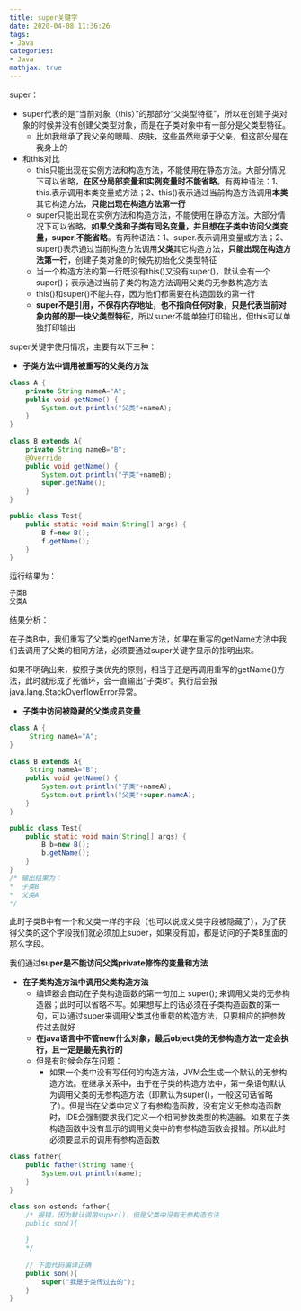 ```yaml
---
title: super关键字
date: 2020-04-08 11:36:26
tags:
- Java
categories:
- Java
mathjax: true
---
```


super：

- super代表的是“当前对象（this）”的那部分“父类型特征”，所以在创建子类对象的时候并没有创建父类型对象，而是在子类对象中有一部分是父类型特征。
  - 比如我继承了我父亲的眼睛、皮肤，这些虽然继承于父亲，但这部分是在我身上的
- 和this对比
  - this只能出现在实例方法和构造方法，不能使用在静态方法。大部分情况下可以省略，**在区分局部变量和实例变量时不能省略**。有两种语法：1、this.表示调用本类变量或方法；2、this()表示通过当前构造方法调用**本类**其它构造方法，**只能出现在构造方法第一行**
  - super只能出现在实例方法和构造方法，不能使用在静态方法。大部分情况下可以省略，**如果父类和子类有同名变量，并且想在子类中访问父类变量，super.不能省略**。有两种语法：1、super.表示调用变量或方法；2、super()表示通过当前构造方法调用**父类**其它构造方法，**只能出现在构造方法第一行**，创建子类对象的时候先初始化父类型特征
  - 当一个构造方法的第一行既没有this()又没有super()，默认会有一个super()；表示通过当前子类的构造方法调用父类的无参数构造方法
  - this()和super()不能共存，因为他们都需要在构造函数的第一行
  - **super不是引用，不保存内存地址，也不指向任何对象，只是代表当前对象内部的那一块父类型特征**，所以super不能单独打印输出，但this可以单独打印输出

super关键字使用情况，主要有以下三种：

- **子类方法中调用被重写的父类的方法**

```java
class A {
	private String nameA="A";
	public void getName() {
		System.out.println("父类"+nameA);
	}
}
 
class B extends A{
	private String nameB="B";
	@Override
	public void getName() {
		System.out.println("子类"+nameB);
		super.getName();
	}
}

public class Test{
    public static void main(String[] args) {
		B f=new B();
		f.getName();
    }
}
```

运行结果为：

```java
子类B
父类A
```

结果分析：

在子类B中，我们重写了父类的getName方法，如果在重写的getName方法中我们去调用了父类的相同方法，必须要通过super关键字显示的指明出来。

如果不明确出来，按照子类优先的原则，相当于还是再调用重写的getName()方法，此时就形成了死循环，会一直输出”子类B“。执行后会报java.lang.StackOverflowError异常。



- **子类中访问被隐藏的父类成员变量**

```java
class A {
	 String nameA="A";
}
 
class B extends A{
	 String nameA="B";
	public void getName() {
		System.out.println("子类"+nameA);
		System.out.println("父类"+super.nameA);
	}
}

public class Test{
    public static void main(String[] args) {
		B b=new B();
		b.getName();
	}
}
/* 输出结果为：
*  子类B
*  父类A
*/
```

此时子类B中有一个和父类一样的字段（也可以说成父类字段被隐藏了），为了获得父类的这个字段我们就必须加上super，如果没有加，都是访问的子类B里面的那么字段。

我们通过**super是不能访问父类private修饰的变量和方法**



- **在子类构造方法中调用父类构造方法**
  - 编译器会自动在子类构造函数的第一句加上 super(); 来调用父类的无参构造器；此时可以省略不写。如果想写上的话必须在子类构造函数的第一句，可以通过super来调用父类其他重载的构造方法，只要相应的把参数传过去就好
  - **在java语言中不管new什么对象，最后object类的无参构造方法一定会执行，且一定是最先执行的**
  - 但是有时候会存在问题：
    - 如果一个类中没有写任何的构造方法，JVM会生成一个默认的无参构造方法。在继承关系中，由于在子类的构造方法中，第一条语句默认为调用父类的无参构造方法（即默认为super()，一般这句话省略了）。但是当在父类中定义了有参构造函数，没有定义无参构造函数时，IDE会强制要求我们定义一个相同参数类型的构造器。如果在子类构造函数中没有显示的调用父类中的有参构造函数会报错。所以此时必须要显示的调用有参构造函数

```java
class father{
    public father(String name){
        System.out.println(name);
    }
}

class son estends father{
    /* 报错，因为默认调用super()，但是父类中没有无参构造方法
    public son(){
 
    }
    */ 
    
   	// 下面代码编译正确
    public son(){
        super("我是子类传过去的");
    }
}
```

